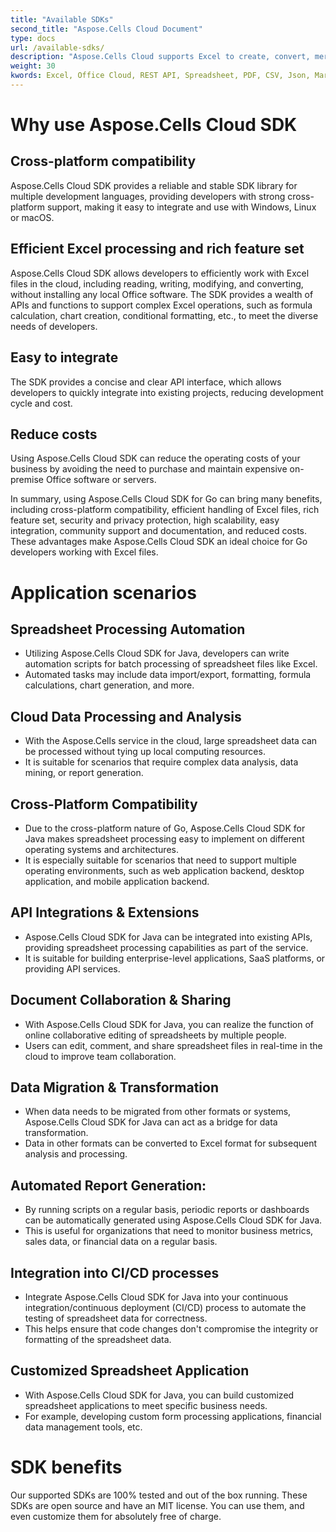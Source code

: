 ```yaml
---
title: "Available SDKs"
second_title: "Aspose.Cells Cloud Document"
type: docs
url: /available-sdks/
description: "Aspose.Cells Cloud supports Excel to create, convert, merge, split, protected, inner object operation, and so on."
weight: 30
kwords: Excel, Office Cloud, REST API, Spreadsheet, PDF, CSV, Json, Markdown, Available SDKs
---
```



# **Why use Aspose.Cells Cloud SDK**

## **Cross-platform compatibility**

Aspose.Cells Cloud SDK provides a reliable and stable SDK library for multiple development languages, providing developers with strong cross-platform support, making it easy to integrate and use with Windows, Linux or macOS.

## **Efficient Excel processing and rich feature set**

Aspose.Cells Cloud SDK allows developers to efficiently work with Excel files in the cloud, including reading, writing, modifying, and converting, without installing any local Office software. The SDK provides a wealth of APIs and functions to support complex Excel operations, such as formula calculation, chart creation, conditional formatting, etc., to meet the diverse needs of developers.

## **Easy to integrate**

The SDK provides a concise and clear API interface, which allows developers to quickly integrate into existing projects, reducing development cycle and cost.

## **Reduce costs**

Using Aspose.Cells Cloud SDK can reduce the operating costs of your business by avoiding the need to purchase and maintain expensive on-premise Office software or servers.

In summary, using Aspose.Cells Cloud SDK for Go can bring many benefits, including cross-platform compatibility, efficient handling of Excel files, rich feature set, security and privacy protection, high scalability, easy integration, community support and documentation, and reduced costs. These advantages make Aspose.Cells Cloud SDK an ideal choice for Go developers working with Excel files.

# **Application scenarios**

## **Spreadsheet Processing Automation**

- Utilizing Aspose.Cells Cloud SDK for Java, developers can write automation scripts for batch processing of spreadsheet files like Excel.
- Automated tasks may include data import/export, formatting, formula calculations, chart generation, and more.

## **Cloud Data Processing and Analysis**

- With the Aspose.Cells service in the cloud, large spreadsheet data can be processed without tying up local computing resources.
- It is suitable for scenarios that require complex data analysis, data mining, or report generation.

## **Cross-Platform Compatibility**

- Due to the cross-platform nature of Go, Aspose.Cells Cloud SDK for Java makes spreadsheet processing easy to implement on different operating systems and architectures.
- It is especially suitable for scenarios that need to support multiple operating environments, such as web application backend, desktop application, and mobile application backend.

## **API Integrations & Extensions**

- Aspose.Cells Cloud SDK for Java can be integrated into existing APIs, providing spreadsheet processing capabilities as part of the service.
- It is suitable for building enterprise-level applications, SaaS platforms, or providing API services.

## **Document Collaboration & Sharing**

- With Aspose.Cells Cloud SDK for Java, you can realize the function of online collaborative editing of spreadsheets by multiple people.
- Users can edit, comment, and share spreadsheet files in real-time in the cloud to improve team collaboration.

## **Data Migration & Transformation**

- When data needs to be migrated from other formats or systems, Aspose.Cells Cloud SDK for Java can act as a bridge for data transformation.
- Data in other formats can be converted to Excel format for subsequent analysis and processing.

## **Automated Report Generation:**

- By running scripts on a regular basis, periodic reports or dashboards can be automatically generated using Aspose.Cells Cloud SDK for Java.
- This is useful for organizations that need to monitor business metrics, sales data, or financial data on a regular basis.

## **Integration into CI/CD processes**

- Integrate Aspose.Cells Cloud SDK for Java into your continuous integration/continuous deployment (CI/CD) process to automate the testing of spreadsheet data for correctness.
- This helps ensure that code changes don't compromise the integrity or formatting of the spreadsheet data.

## **Customized Spreadsheet Application**

- With Aspose.Cells Cloud SDK for Java, you can build customized spreadsheet applications to meet specific business needs.
- For example, developing custom form processing applications, financial data management tools, etc.


# **SDK benefits**

Our supported SDKs are 100% tested and out of the box running. These SDKs are open source and have an MIT license. You can use them, and even customize them for absolutely free of charge.
